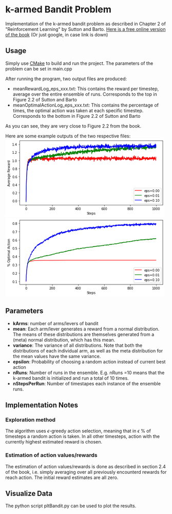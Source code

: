 # k-armed Bandit Problem
Implementation of the k-armed bandit problem as described in Chapter 2 of "Reinforcement Learning" by Sutton and Barto.
[Here is a free online version of the book](https://www.andrew.cmu.edu/course/10-703/textbook/BartoSutton.pdf#page=47) (Or just google, in case link is down)
## Usage
Simply use [CMake](https://cmake.org/) to build and run the project.
The parameters of the problem can be set in main.cpp

After running the program, two output files are produced:
* meanRewardLog_eps_xxx.txt: This contains the reward per timestep, average over the entire ensemble of runs. Corresponds to the top in Figure 2.2 of Sutton and Barto 
* meanOptimalActionLog_eps_xxx.txt: This contains the percentage of times, the optimal action was taken at each specific timestep. Corresponds to the bottom in Figure 2.2 of Sutton and Barto 

As you can see, they are very close to Figure 2.2 from the book.

Here are some example outputs of the two respective files:
![Mean reward per timestep](Mean_Reward.png "Mean Reward")
![Mean optimal action per timestep](Mean_Optimal_Action.png "Mean Optimal Action")
## Parameters
* **kArms**: number of arms/levers of bandit
* **mean**:  Each arm/lever generates a reward from a normal distribution. The means of these distributions are themselves generated from a (meta) normal distribution, which has this mean.
* **variance**: The variance of all distributions. Note that both the distributions of each individual arm, as well as the meta distribution for the mean values have the same variance.
* **epsilon**: Probability of choosing a random action instead of current best action
* **nRuns**:   Number of runs in the ensemble. E.g. nRuns =10 means that the k-armed bandit is initialized and run a total of 10 times.
* **nStepsPerRun**: Number of timestapes each instance of the ensemble runs.
## Implementation Notes
### Exploration method
The algorithm uses $\epsilon$-greedy action selection, meaning that in $\epsilon$ % of timesteps a random action is taken. In all other timesteps,
action with the currently highest estimated reward is chosen.
### Estimation of action values/rewards
The estimation of action values/rewards is done as described in section 2.4 of the book, i.e. simply averaging over all previously encounterd rewards for reach action. The initial reward estimates are all zero.
## Visualize Data
The python script pltBandit.py can be used to plot the results.